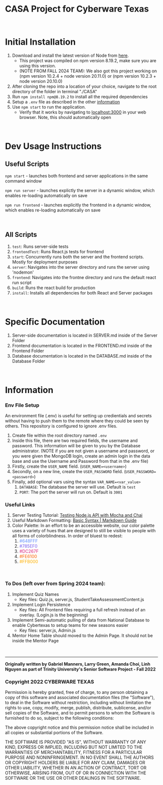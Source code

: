 # CASA Project for Cyberware Texas

<br>

# Initial Installation
1. Download and install the latest version of Node from [here](https://nodejs.org/en/download/).
    - This project was compiled on npm version 8.19.2, make sure you are using this version.
    - (NOTE FROM FALL 2024 TEAM): We also got this project working on (npm version 10.2.4 + node version 20.11.0) or (npm version 10.2.3 + node version 20.10.0)
2. After cloning the repo into a location of your choice, navigate to the root directory of the folder in terminal "./CASA"
3. Run `npm install npm@8.19.2` to install all the required dependencies
4. Setup a `.env` file as described in the other [information](#information)
5. Use `npm start` to run the application. 
    - Verify that it works by navigating to [localhost:3000](localhost:3000) in your web browser. Note, this should automatically open

<br>  

# Dev Usage Instructions

## Useful Scripts

`npm start` - launches both frontend and server applications in the same command window

`npm run server` - launches explictly the server in a dynamic window, which enables re-loading automatically on save

`npm run frontend` - launches explicitly the frontend in a dynamic window, which enables re-loading automatically on save

<br>

## All Scripts
1. `test`: Runs server-side tests
2. `frontendTest`: Runs React.js tests for frontend
3. `start`: Concurrently runs both the server and the frontend scripts. Mostly for deployment purposes
4. `server`: Navigates into the server directory and runs the server using 'nodemon'
5. `frontend`: Navigates into the frontne directory and runs the default react run script
6. `build`: Runs the react build for production
7. `install`: Installs all dependencies for both React and Server packages

<br>

# Specific Documentation
1. Server-side documentation is located in SERVER.md inside of the Server Folder
2.  Frontend documentation is located in the FRONTEND.md inside of the Frontend Folder
3. Database documentation is located in the DATABASE.md inside of the Database Folder

<br>

# Information

### Env File Setup
An environment file (.env) is useful for setting up credientials and secrets without having to push them to the remote where they could be seen by others. This repository is configured to ignore .env files.
1. Create file within the root directory named `.env`
2. Inside this file, there are two required fields, the username and password. This information will be given to you by the Database administrator. (NOTE if you are not given a username and password, or you were given the MongoDB login, create an admin login in the data base and use the Username and Password from that in the .env file)
4. Firstly, create the `USER_NAME` field. (`USER_NAME=<username>`)
5. Secondly, on a new line, create the `USER_PASSWORD` field. (`USER_PASSWORD=<password>`)
6. Finally, add optional vars using the syntax `VAR_NAME=<var_value>`
    1. `DATABASE`: The database the server will use. Default is `test`
    2. `PORT`: The port the server will run on. Default is `3001`

### Useful Links
1. Server Testing Tutorial: [Testing Node.js API with Mocha and Chai](https://medium.com/@ebenwoodward/testing-a-node-js-with-mocha-and-chai-11288460eaf8)
2. Useful Markdown Formatting: [Basic Syntax | Markdown Guide](https://www.markdownguide.org/basic-syntax/)
3. Color Palette: In an effort to be an accessible website, our color palette uses a variety of hues that are designed to still be visible to people with all forms of colorblindness. In order of bluest to redest: 
    1. <span style="color: #648FFF">#648FFF</span>
    2. <span style="color: #785EF0">#785EF0</span>
    3. <span style="color: #DC267F">#DC267F</span>
    4. <span style="color: #FE6100">#FE6100</span>
    5. <span style="color: #FFB000">#FFB000</span>

<br>

### To Dos (left over from Spring 2024 team):
1. Implement Quiz Names
    * Key files: Quiz.js, server.js, StudentTakeAssessmentContent.js
2. Implement Login Persistence
    * Key files: All Frontend files requiring a full refresh instead of an overlay. (Login.js is the beginning)
3. Implement Semi-automatic pulling of data from National Database to enable Cybertexas to setup teams for new seasons easier
    * Key files: server.js, Admin.js
4. Mentor Home Table should moved to the Admin Page. It should not be inside the Mentor Page

<br>

---


**Originally written by Gabriel Manners, Larry Green, Amanda Choi, Linh Nguyen as part of Trinity University's Senior Software Project - Fall 2022**

### Copyright 2022 CYBERWARE TEXAS

Permission is hereby granted, free of charge, to any person obtaining a copy of this software and associated documentation files (the "Software"), to deal in the Software without restriction, including without limitation the rights to use, copy, modify, merge, publish, distribute, sublicense, and/or sell copies of the Software, and to permit persons to whom the Software is furnished to do so, subject to the following conditions:

The above copyright notice and this permission notice shall be included in all copies or substantial portions of the Software.

THE SOFTWARE IS PROVIDED "AS IS", WITHOUT WARRANTY OF ANY KIND, EXPRESS OR IMPLIED, INCLUDING BUT NOT LIMITED TO THE WARRANTIES OF MERCHANTABILITY, FITNESS FOR A PARTICULAR PURPOSE AND NONINFRINGEMENT. IN NO EVENT SHALL THE AUTHORS OR COPYRIGHT HOLDERS BE LIABLE FOR ANY CLAIM, DAMAGES OR OTHER LIABILITY, WHETHER IN AN ACTION OF CONTRACT, TORT OR OTHERWISE, ARISING FROM, OUT OF OR IN CONNECTION WITH THE SOFTWARE OR THE USE OR OTHER DEALINGS IN THE SOFTWARE.
